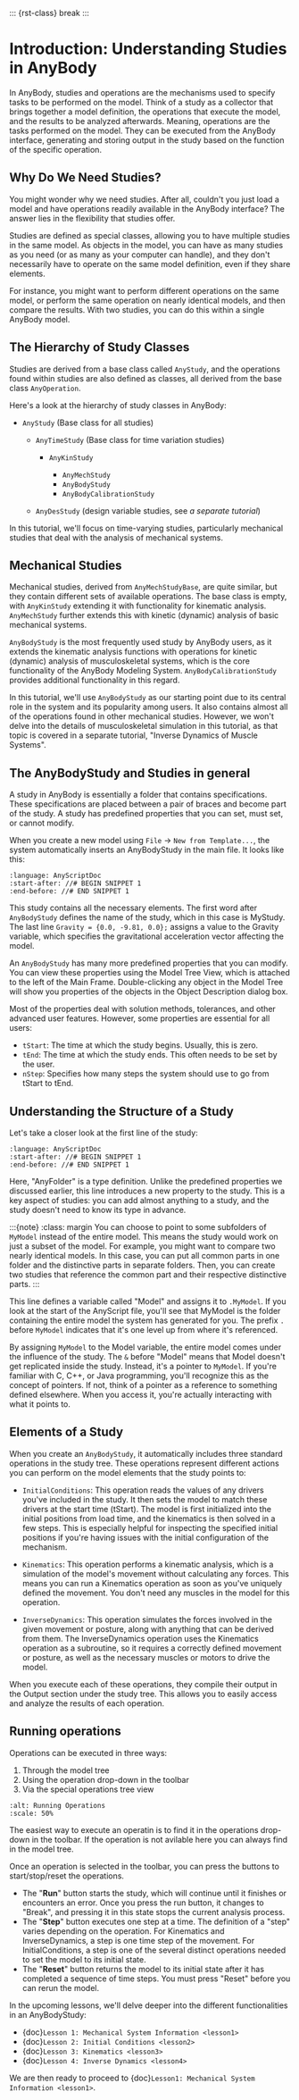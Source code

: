 ::: {rst-class} break
:::

# Introduction: Understanding Studies in AnyBody

In AnyBody, studies and operations are the mechanisms used to specify tasks to
be performed on the model. Think of a study as a collector that brings together
a model definition, the operations that execute the model, and the results to be
analyzed afterwards. Meaning, operations are the tasks performed on
the model. They can be executed from the AnyBody interface, generating and
storing output in the study based on the function of the specific operation.

## Why Do We Need Studies?

You might wonder why we need studies. After all, couldn't you just load a model
and have operations readily available in the AnyBody interface? The answer lies
in the flexibility that studies offer.

Studies are defined as special classes, allowing you to have multiple studies in
the same model. As objects in the model, you can have as many studies as you
need (or as many as your computer can handle), and they don't necessarily have
to operate on the same model definition, even if they share elements.

For instance, you might want to perform different operations on the same model,
or perform the same operation on nearly identical models, and then compare the
results. With two studies, you can do this within a single AnyBody model.

## The Hierarchy of Study Classes

Studies are derived from a base class called `AnyStudy`, and the operations found
within studies are also defined as classes, all derived from the base class
`AnyOperation`.

Here's a look at the hierarchy of study classes in AnyBody:


- `AnyStudy` (Base class for all studies)

  - `AnyTimeStudy` (Base class for time variation studies)

    - `AnyKinStudy`

      - `AnyMechStudy`
      - `AnyBodyStudy`
      - `AnyBodyCalibrationStudy`

  - `AnyDesStudy` (design variable studies, see *a separate tutorial*)


In this tutorial, we'll focus on time-varying studies, particularly mechanical
studies that deal with the analysis of mechanical systems.

## Mechanical Studies

Mechanical studies, derived from `AnyMechStudyBase`, are quite similar, but they
contain different sets of available operations. The base class is empty, with
`AnyKinStudy` extending it with functionality for kinematic analysis. `AnyMechStudy`
further extends this with kinetic (dynamic) analysis of basic mechanical
systems.

`AnyBodyStudy` is the most frequently used study by AnyBody users, as it extends
the kinematic analysis functions with operations for kinetic (dynamic) analysis
of musculoskeletal systems, which is the core functionality of the AnyBody
Modeling System. `AnyBodyCalibrationStudy` provides additional functionality in
this regard.

In this tutorial, we'll use `AnyBodyStudy` as our starting point due to its
central role in the system and its popularity among users. It also contains
almost all of the operations found in other mechanical studies. However, we
won't delve into the details of musculoskeletal simulation in this tutorial, as
that topic is covered in a separate tutorial, "Inverse Dynamics of Muscle
Systems".

## The AnyBodyStudy and Studies in general


A study in AnyBody is essentially a folder that contains specifications. These
specifications are placed between a pair of braces and become part of the study.
A study has predefined properties that you can set, must set, or cannot modify.

When you create a new model using `File` -> `New from Template...`, the system
automatically inserts an AnyBodyStudy in the main file. It looks like this:

```{literalinclude} Snippets/introduction/snip.BasicMain-1.any
:language: AnyScriptDoc
:start-after: //# BEGIN SNIPPET 1
:end-before: //# END SNIPPET 1
```

This study contains all the necessary elements. The first word after `AnyBodyStudy` defines the name of the study, which in this case is MyStudy. The last line `Gravity = {0.0, -9.81, 0.0};` assigns a value to the Gravity variable,
which specifies the gravitational acceleration vector affecting the model.

An `AnyBodyStudy` has many more predefined properties that you can modify. You can
view these properties using the Model Tree View, which is attached to the left
of the Main Frame. Double-clicking any object in the Model Tree will show you
properties of the objects in the Object Description dialog box.

Most of the properties deal with solution methods, tolerances, and other
advanced user features. However, some properties are essential for all users:

* `tStart`: The time at which the study begins. Usually, this is zero.
* `tEnd`: The time at which the study ends. This often needs to be set by the user.
* `nStep`: Specifies how many steps the system should use to go from tStart to tEnd.

## Understanding the Structure of a Study

Let's take a closer look at the first line of the study:

```{literalinclude} Snippets/introduction/snip.BasicMain-2.any
:language: AnyScriptDoc
:start-after: //# BEGIN SNIPPET 1
:end-before: //# END SNIPPET 1
```

Here, "AnyFolder" is a type definition. Unlike the predefined properties we
discussed earlier, this line introduces a new property to the study. This is a
key aspect of studies: you can add almost anything to a study, and the study
doesn't need to know its type in advance.

:::{note}
:class: margin
You can choose to point to some subfolders of `MyModel` instead of the entire
model. This means the study would work on just a subset of the model. 
For example, you might want to compare two nearly identical models. In this case, 
you can put all common parts in one folder and the distinctive parts in separate 
folders. Then, you can create two studies that
reference the common part and their respective distinctive parts.
:::

This line defines a variable called "Model" and assigns it to `.MyModel`. If you
look at the start of the AnyScript file, you'll see that MyModel is the folder
containing the entire model the system has generated for you. The prefix `.`
before `MyModel` indicates that it's one level up from where it's referenced.

By assigning `MyModel` to the Model variable, the entire model comes under the
influence of the study. The `&` before "Model" means that Model doesn't get
replicated inside the study. Instead, it's a pointer to `MyModel`. If you're
familiar with C, C++, or Java programming, you'll recognize this as the concept
of pointers. If not, think of a pointer as a reference to something defined
elsewhere. When you access it, you're actually interacting with what it points
to.

## Elements of a Study 

When you create an `AnyBodyStudy`, it automatically includes three standard
operations in the study tree. These operations represent different actions you
can perform on the model elements that the study points to:

* `InitialConditions`: This operation reads the values of any drivers you've
  included in the study. It then sets the model to match these drivers at the
  start time (tStart). The model is first initialized into the initial positions
  from load time, and the kinematics is then solved in a few steps. This is
  especially helpful for inspecting the specified initial positions if you're
  having issues with the initial configuration of the mechanism.

* `Kinematics`: This operation performs a kinematic analysis, which is a
  simulation of the model's movement without calculating any forces. This means
  you can run a Kinematics operation as soon as you've uniquely defined the
  movement. You don't need any muscles in the model for this operation.

* `InverseDynamics`: This operation simulates the forces involved in the given
  movement or posture, along with anything that can be derived from them. The
  InverseDynamics operation uses the Kinematics operation as a subroutine, so it
  requires a correctly defined movement or posture, as well as the necessary
  muscles or motors to drive the model.

When you execute each of these operations, they compile their output in the
Output section under the study tree. This allows you to easily access and
analyze the results of each operation.

## Running operations

Operations can be executed in three ways:

1. Through the model tree 
2. Using the operation drop-down in the toolbar
3. Via the special operations tree view


```{figure} _static/intro/image2.png
:alt: Running Operations
:scale: 50%
```

The easiest way to execute an operatin is to find it in the operations drop-down
in the toolbar. If the operation is not avilable here you can always find in the 
model tree. 

Once an operation is selected in the toolbar, you can press the 
buttons to start/stop/reset the operations. 

* The "**Run**" button starts the study, which will continue until it finishes or
  encounters an error. Once you press the run button, it changes to "Break", and
  pressing it in this state stops the current analysis process.
* The "**Step**" button executes one step at a time. The definition of a "step"
  varies depending on the operation. For Kinematics and InverseDynamics, a step
  is one time step of the movement. For InitialConditions, a step is one of the
  several distinct operations needed to set the model to its initial state.
* The "**Reset**" button returns the model to its initial state after it has
  completed a sequence of time steps. You must press "Reset" before you can
  rerun the model.

In the upcoming lessons, we'll delve deeper into the different functionalities in an AnyBodyStudy:

- {doc}`Lesson 1: Mechanical System Information <lesson1>`
- {doc}`Lesson 2: Initial Conditions <lesson2>`
- {doc}`Lesson 3: Kinematics <lesson3>`
- {doc}`Lesson 4: Inverse Dynamics <lesson4>`

We are then ready to proceed to {doc}`Lesson1: Mechanical System Information <lesson1>`.